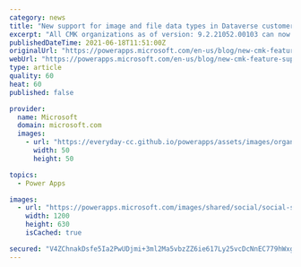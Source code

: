 ```yaml
---
category: news
title: "New support for image and file data types in Dataverse customer managed key (CMK) environments"
excerpt: "All CMK organizations as of version: 9.2.21052.00103 can now support the use of the Dataverse file column (aka file data type) and Image column (Image Data Type)"
publishedDateTime: 2021-06-18T11:51:00Z
originalUrl: "https://powerapps.microsoft.com/en-us/blog/new-cmk-feature-support-for-image-and-file-data-types/"
webUrl: "https://powerapps.microsoft.com/en-us/blog/new-cmk-feature-support-for-image-and-file-data-types/"
type: article
quality: 60
heat: 60
published: false

provider:
  name: Microsoft
  domain: microsoft.com
  images:
    - url: "https://everyday-cc.github.io/powerapps/assets/images/organizations/microsoft.com-50x50.jpg"
      width: 50
      height: 50

topics:
  - Power Apps

images:
  - url: "https://powerapps.microsoft.com/images/shared/social/social-share-post-ignite.png"
    width: 1200
    height: 630
    isCached: true

secured: "V4ZChnakDsfe5Ia2PwUDjmi+3ml2Ma5vbzZZ6ie617Ly25vcDcNnEC779hWxgpo4ht49z3pYKADRIPihqPxQKd3qCFB5mVNNbd8nIH1/SyRvR/imfzVrpxD8eXMREA5TTj5Z2a4oVpHqnqW5bmHgeaggoFLI6fK2MWrja0xNphFRBLFYyHDgzGn2BBGXSJGHfdof/Wh7RjWXIaJSa2bDE2tzSzlSKHktVM4WNDRZF1BEXaNfP9hx+J934eBPqP++E34EGfUpxbvLd6jsWQytJvRj5b6xvUSTTNSNV8E0DEb4tiUWokw4WXCullOfjJzWAo1mi7puzf5fqPXt0B2C8Ba83bSJ6/WZ2fQKBo4chQY=;PG1KWsD2NQXtugjz546+1A=="
---
```


